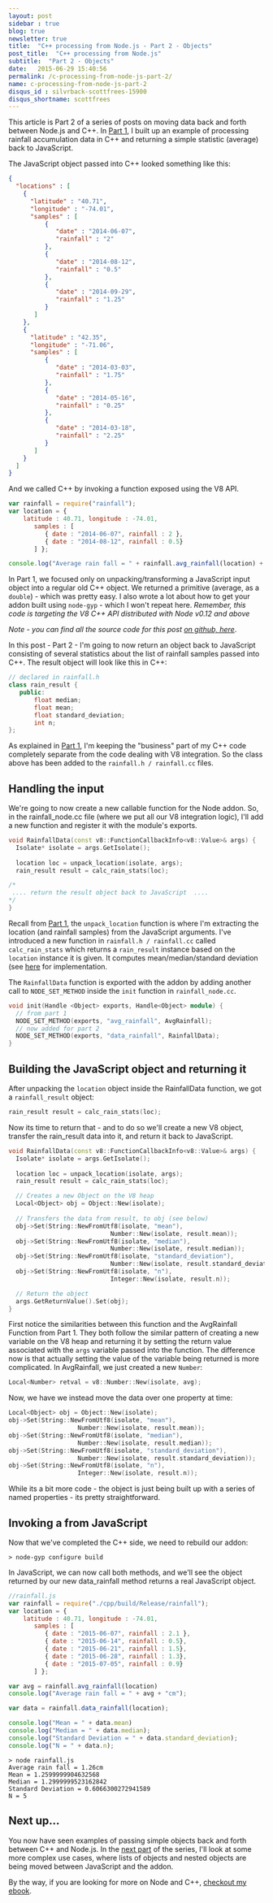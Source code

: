 ```yaml
---
layout: post
sidebar : true
blog: true
newsletter: true
title:  "C++ processing from Node.js - Part 2 - Objects"
post_title:  "C++ processing from Node.js"
subtitle:  "Part 2 - Objects"
date:   2015-06-29 15:40:56
permalink: /c-processing-from-node-js-part-2/
name: c-processing-from-node-js-part-2
disqus_id : silvrback-scottfrees-15900
disqus_shortname: scottfrees
---
```


This article is Part 2 of a series of posts on moving data back and forth between Node.js and C++.  In [Part 1](/c-processing-from-node-js), I built up an example of processing rainfall accumulation data in C++ and returning a simple statistic (average) back to JavaScript.
<!--more-->

The JavaScript object passed into C++ looked something like this:

```json
{
  "locations" : [
    {
      "latitude" : "40.71",
      "longitude" : "-74.01",
      "samples" : [
          {
             "date" : "2014-06-07",
             "rainfall" : "2"
          },
          {
             "date" : "2014-08-12",
             "rainfall" : "0.5"
          },
          {
             "date" : "2014-09-29",
             "rainfall" : "1.25"
          }
       ]
    },
    {
      "latitude" : "42.35",
      "longitude" : "-71.06",
      "samples" : [
          {
             "date" : "2014-03-03",
             "rainfall" : "1.75"
          },
          {
             "date" : "2014-05-16",
             "rainfall" : "0.25"
          },
          {
             "date" : "2014-03-18",
             "rainfall" : "2.25"
          }
       ]
    }
  ]
}
```

And we called C++ by invoking a function exposed using the V8 API.

```js
var rainfall = require("rainfall");
var location = {
	latitude : 40.71, longitude : -74.01,
       samples : [ 
          { date : "2014-06-07", rainfall : 2 },
          { date : "2014-08-12", rainfall : 0.5}
       ] };

console.log("Average rain fall = " + rainfall.avg_rainfall(location) + "cm");
```

In Part 1, we focused only on unpacking/transforming a JavaScript input object into a regular old C++ object.  We returned a primitive (average, as a `double`) - which was pretty easy.  I also wrote a lot about how to get your addon built using `node-gyp` - which I won't repeat here.  *Remember, this code is targeting the V8 C++ API distributed with Node v0.12 and above*

*Note - you can find all the source code for this post [on github, here](https://github.com/freezer333/nodecpp-demo)*.

In this post - Part 2 - I'm going to now return an object back to JavaScript consisting of several statistics about the list of rainfall samples passed into C++.  The result object will look like this in C++:

```c++
// declared in rainfall.h
class rain_result {
   public:
       float median;
       float mean;
       float standard_deviation;
       int n;
};
``` 

As explained in [Part 1](), I'm keeping the "business" part of my C++ code completely separate from the code dealing with V8 integration.  So the class above has been added to the `rainfall.h / rainfall.cc` files.

## Handling the input
We're going to now create a new callable function for the Node addon.  So, in the rainfall_node.cc file (where we put all our V8 integration logic), I'll add a new function and register it with the module's exports.

```cpp
void RainfallData(const v8::FunctionCallbackInfo<v8::Value>& args) {
  Isolate* isolate = args.GetIsolate();
  
  location loc = unpack_location(isolate, args);
  rain_result result = calc_rain_stats(loc);

/*
 .... return the result object back to JavaScript  ....
*/
}
```

Recall from [Part 1](), the `unpack_location` function is where I'm extracting the location (and rainfall samples) from the JavaScript arguments.  I've introduced a new function in `rainfall.h / rainfall.cc` called `calc_rain_stats` which returns a `rain_result` instance based on the `location` instance it is given.  It computes mean/median/standard deviation (see [here](https://github.com/freezer333/nodecpp-demo/blob/master/rainfall/cpp/rainfall.cc) for implementation.

The `RainfallData` function is exported with the addon by adding another call to `NODE_SET_METHOD` inside the `init` function in `rainfall_node.cc`.

```c++
void init(Handle <Object> exports, Handle<Object> module) {
  // from part 1
  NODE_SET_METHOD(exports, "avg_rainfall", AvgRainfall);
  // now added for part 2
  NODE_SET_METHOD(exports, "data_rainfall", RainfallData);
}
```

## Building the JavaScript object and returning it
After unpacking the `location` object inside the RainfallData function, we got a `rainfall_result` object:

```c++
rain_result result = calc_rain_stats(loc);
```

Now its time to return that - and to do so we'll create a new V8 object, transfer the rain_result data into it, and return it back to JavaScript.

```c++
void RainfallData(const v8::FunctionCallbackInfo<v8::Value>& args) {
  Isolate* isolate = args.GetIsolate();
  
  location loc = unpack_location(isolate, args);
  rain_result result = calc_rain_stats(loc);

  // Creates a new Object on the V8 heap
  Local<Object> obj = Object::New(isolate);
  
  // Transfers the data from result, to obj (see below)
  obj->Set(String::NewFromUtf8(isolate, "mean"), 
                            Number::New(isolate, result.mean));
  obj->Set(String::NewFromUtf8(isolate, "median"), 
                            Number::New(isolate, result.median));
  obj->Set(String::NewFromUtf8(isolate, "standard_deviation"), 
                            Number::New(isolate, result.standard_deviation));
  obj->Set(String::NewFromUtf8(isolate, "n"), 
                            Integer::New(isolate, result.n));

  // Return the object
  args.GetReturnValue().Set(obj);
}
```

First notice the similarities between this function and the AvgRainfall Function from Part 1. They both follow the similar pattern of creating a new variable on the V8 heap and returning it by setting the return value associated with the `args` variable passed into the function.  The difference now is that actually setting the value of the variable being returned is more complicated.  In AvgRainfall, we just created a new `Number`:

```c++
Local<Number> retval = v8::Number::New(isolate, avg);
```

Now, we have we instead move the data over one property at time:

```c++
Local<Object> obj = Object::New(isolate);
obj->Set(String::NewFromUtf8(isolate, "mean"), 
                   Number::New(isolate, result.mean));
obj->Set(String::NewFromUtf8(isolate, "median"), 
                   Number::New(isolate, result.median));
obj->Set(String::NewFromUtf8(isolate, "standard_deviation"), 
                   Number::New(isolate, result.standard_deviation));
obj->Set(String::NewFromUtf8(isolate, "n"), 
                   Integer::New(isolate, result.n));
```

While its a bit more code - the object is just being built up with a series of named properties - its pretty straightforward.  

## Invoking a from JavaScript
Now that we've completed the C++ side, we need to rebuild our addon:

```shell
> node-gyp configure build
```

In JavaScript, we can now call both methods, and we'll see the object returned by our new data_rainfall method returns a real JavaScript object.

```javascript
//rainfall.js
var rainfall = require("./cpp/build/Release/rainfall");
var location = {
    latitude : 40.71, longitude : -74.01,
       samples : [
          { date : "2015-06-07", rainfall : 2.1 },
          { date : "2015-06-14", rainfall : 0.5}, 
          { date : "2015-06-21", rainfall : 1.5}, 
          { date : "2015-06-28", rainfall : 1.3}, 
          { date : "2015-07-05", rainfall : 0.9}
       ] };

var avg = rainfall.avg_rainfall(location)
console.log("Average rain fall = " + avg + "cm");

var data = rainfall.data_rainfall(location);

console.log("Mean = " + data.mean)
console.log("Median = " + data.median);
console.log("Standard Deviation = " + data.standard_deviation);
console.log("N = " + data.n);
```

```shell
> node rainfall.js
Average rain fall = 1.26cm
Mean = 1.2599999904632568
Median = 1.2999999523162842
Standard Deviation = 0.6066300272941589
N = 5
```

## Next up...
You now have seen examples of passing simple objects back and forth between C++ and Node.js.  In the [next part](/c-processing-from-node-js-part-3-arrays) of the series, I'll look at some more complex use cases, where lists of objects and nested objects are being moved between JavaScript and the addon.

By the way, if you are looking for more on Node and C++, [checkout my ebook](https://gumroad.com/l/dTVf).